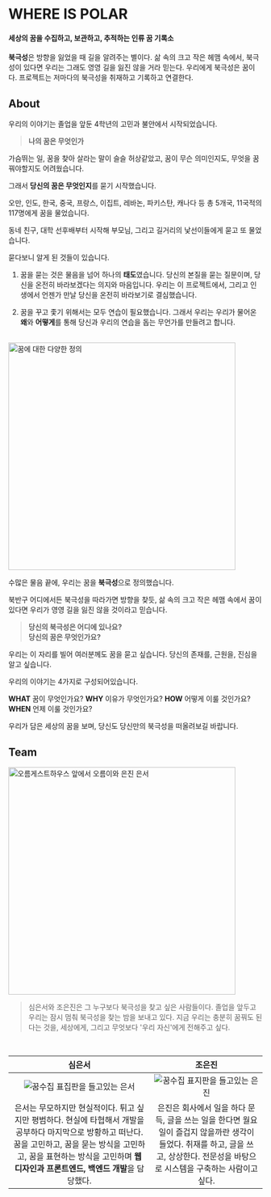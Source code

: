 # WHERE IS POLAR
#### 세상의 꿈을 수집하고, 보관하고, 추적하는 인류 꿈 기록소

**북극성**은 방향을 잃었을 때 길을 알려주는 별이다. 삶 속의 크고 작은 헤맴 속에서, 북극성이 있다면 우리는 그래도 영영 길을 잃진 않을 거라 믿는다. 우리에게 북극성은 꿈이다. <WHERE IS POLAR> 프로젝트는 저마다의 북극성을 취재하고 기록하고 연결한다.

## About
우리의 이야기는 졸업을 앞둔 4학년의 고민과 불안에서 시작되었습니다.

> **나의 꿈은 무엇인가**

가슴뛰는 일, 꿈을 찾아 살라는 말이 슬슬 허상같았고, 꿈이 무슨 의미인지도, 무엇을 꿈꿔야할지도 어려웠습니다.

그래서 **당신의 꿈은 무엇인지**를 묻기 시작했습니다.

오만, 인도, 한국, 중국, 프랑스, 이집트, 레바논, 파키스탄, 캐나다 등 총 5개국, 11국적의 117명에게 꿈을 물었습니다.

동네 친구, 대학 선후배부터 시작해 부모님, 그리고 길거리의 낯선이들에게 묻고 또 물었습니다.

묻다보니 알게 된 것들이 있습니다.

1. 꿈을 묻는 것은 물음을 넘어 하나의 **태도**였습니다. 당신의 본질을 묻는 질문이며, 당신을 온전히 바라보겠다는 의지와 마음입니다. 우리는 이 프로젝트에서, 그리고 인생에서 언젠가 만날 당신을 온전히 바라보기로 결심했습니다.

2. 꿈을 꾸고 좇기 위해서는 모두 연습이 필요했습니다. 그래서 우리는 우리가 물어온 **왜**와 **어떻게**를 통해 당신과 우리의 연습을 돕는 무언가를 만들려고 합니다.
<br/>
<img src="https://github.com/simeunseo/WHERE_IS_POLAR/assets/55528304/d17b5f65-418e-4fb0-a5a8-8c45a864d14c" alt="꿈에 대한 다양한 정의" width="450"/>

수많은 물음 끝에, 우리는 꿈을 **북극성**으로 정의했습니다.

북반구 어디에서든 북극성을 따라가면 방향을 찾듯, 삶 속의 크고 작은 헤맴 속에서 꿈이 있다면 우리가 영영 길을 잃진 않을 것이라고 믿습니다.

> **당신의 북극성은 어디에 있나요?**<br/>
> **당신의 꿈은 무엇인가요?**

우리는 이 자리를 빌어 여러분께도 꿈을 묻고 싶습니다. 당신의 존재를, 근원을, 진심을 알고 싶습니다.

우리의 이야기는 4가지로 구성되어있습니다.

**WHAT** 꿈이 무엇인가요?
**WHY** 이유가 무엇인가요?
**HOW** 어떻게 이룰 것인가요?
**WHEN** 언제 이룰 것인가요?

우리가 담은 세상의 꿈을 보며, 당신도 당신만의 북극성을 떠올려보길 바랍니다.

## Team
<img src="https://github.com/simeunseo/WHERE_IS_POLAR/assets/55528304/a5b24bc7-9a6d-484d-80ac-576e3b45c4c5" alt="오름게스트하우스 앞에서 오름이와 은진 은서" width="450"/>

<br/>

> 심은서와 조은진은 그 누구보다 북극성을 찾고 싶은 사람들이다.
> 졸업을 앞두고 우리는 잠시 멈춰 북극성을 찾는 밤을 보내고 있다.
> 지금 우리는 충분히 꿈꿔도 된다는 것을, 세상에게, 그리고 무엇보다 '우리 자신'에게 전해주고 싶다.

<br/>

|심은서|조은진|
|:---:|:---:|
| <img src="https://github.com/simeunseo/WHERE_IS_POLAR/assets/55528304/999eb18d-4f01-4e6c-8296-e7e99c5b8485" alt="꿈수집 표집판을 들고있는 은서" /> | <img src="https://github.com/simeunseo/WHERE_IS_POLAR/assets/55528304/519b3226-57d8-4764-9b1c-b88dec556aa2" alt="꿈수집 표지판을 들고있는 은진" /> |
|은서는 무모하지만 현실적이다. 튀고 싶지만 평범하다. 현실에 타협해서 개발을 공부하다 마지막으로 방황하고 떠난다. 꿈을 고민하고, 꿈을 묻는 방식을 고민하고, 꿈을 표현하는 방식을 고민하며 **웹 디자인과 프론트엔드, 백엔드 개발**을 담당했다.|은진은 회사에서 일을 하다 문득, 글을 쓰는 일을 한다면 월요일이 즐겁지 않을까란 생각이 들었다. 취재를 하고, 글을 쓰고, 상상한다. 전문성을 바탕으로 시스템을 구축하는 사람이고 싶다.|
